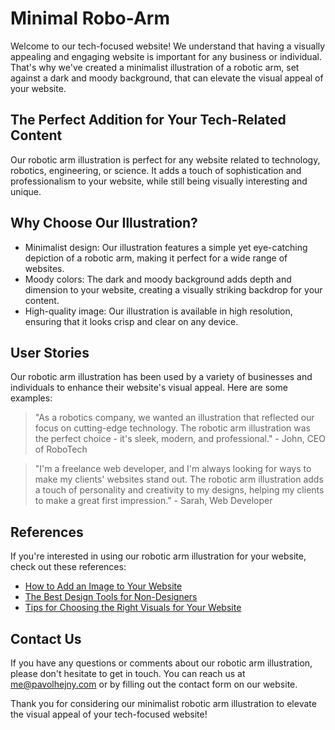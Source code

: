 <!--font:Barlow Condensed-->

# Minimal Robo-Arm

Welcome to our tech-focused website! We understand that having a visually appealing and engaging website is important for any business or individual. That's why we've created a minimalist illustration of a robotic arm, set against a dark and moody background, that can elevate the visual appeal of your website.

## The Perfect Addition for Your Tech-Related Content

Our robotic arm illustration is perfect for any website related to technology, robotics, engineering, or science. It adds a touch of sophistication and professionalism to your website, while still being visually interesting and unique.

## Why Choose Our Illustration?

-   Minimalist design: Our illustration features a simple yet eye-catching depiction of a robotic arm, making it perfect for a wide range of websites.
-   Moody colors: The dark and moody background adds depth and dimension to your website, creating a visually striking backdrop for your content.
-   High-quality image: Our illustration is available in high resolution, ensuring that it looks crisp and clear on any device.

## User Stories

Our robotic arm illustration has been used by a variety of businesses and individuals to enhance their website's visual appeal. Here are some examples:

> "As a robotics company, we wanted an illustration that reflected our focus on cutting-edge technology. The robotic arm illustration was the perfect choice - it's sleek, modern, and professional." - John, CEO of RoboTech

> "I'm a freelance web developer, and I'm always looking for ways to make my clients' websites stand out. The robotic arm illustration adds a touch of personality and creativity to my designs, helping my clients to make a great first impression." - Sarah, Web Developer

## References

If you're interested in using our robotic arm illustration for your website, check out these references:

-   [How to Add an Image to Your Website](#)
-   [The Best Design Tools for Non-Designers](#)
-   [Tips for Choosing the Right Visuals for Your Website](#)

## Contact Us

If you have any questions or comments about our robotic arm illustration, please don't hesitate to get in touch. You can reach us at me@pavolhejny.com or by filling out the contact form on our website.

Thank you for considering our minimalist robotic arm illustration to elevate the visual appeal of your tech-focused website!

<!--

Write me content for website with wallpaper which alt text is:

"A wallpaper with a minimalist illustration of a robotic arm, against a background of dark and moody colors."

The name/title of the page should not be 1:1 copy of the alt text but rather a real content of the website which is using this wallpaper.

- Use markdown format
- Start with heading
- Heading should be short and concise
- The content should look like a real website
- The website should not be about the wallpaper, wallpaper is just a related background
- Heading should be contain work "wallpaper" or "background"
- Include real sections like references, contact, user stories, etc. use things relevant to the page purpose.
- Feel free to use structure like headings, bullets, numbering, blockquotes, paragraphs, horizontal lines, etc.
- You can use formatting like bold or _italic_
- You can include UTF-8 emojis
- Links should be only #hash anchors (and you can refer to the document itself)
- Do not include images


---


# Robotic Arm Wallpaper for Your Tech-Focused Website

Welcome to our tech-focused website! We understand the importance of having a visually appealing and engaging website that reflects your brand's personality. That's why we've created a minimalist wallpaper featuring a robotic arm against a dark and moody background.

## The Perfect Background for Your Tech-Related Content

Our wallpaper is perfect for any website related to technology, robotics, or engineering. It adds a touch of sophistication and professionalism to your website, while still being visually interesting and unique.

## Why Choose Our Wallpaper?

- Minimalist design: Our wallpaper features a simple yet eye-catching illustration of a robotic arm, making it perfect for a wide range of websites.
- Moody colors: The dark and moody background adds depth and dimension to your website, creating a visually striking backdrop for your content.
- High-quality image: Our wallpaper is available in high resolution, ensuring that it looks crisp and clear on any device.

## User Stories

Our wallpaper has been used by a variety of businesses and individuals to enhance their website's visual appeal. Here are some examples:

> "I run a robotics company, and I wanted a background that reflected our focus on cutting-edge technology. The robotic arm wallpaper was the perfect choice - it's sleek, modern, and professional." - John, CEO of RoboTech

> "As a freelance web developer, I'm always looking for ways to make my clients' websites stand out. The robotic arm wallpaper adds a touch of personality and creativity to my designs, helping my clients to make a great first impression." - Sarah, Web Developer

## References

If you're interested in using our wallpaper for your website, check out these references:

- [How to Set a Desktop Background Image in Windows 10](#)
- [The Best Wallpaper Apps for Android](#)
- [Tips for Choosing the Right Background for Your Website](#)

## Contact Us

If you have any questions or comments about our wallpaper, please don't hesitate to get in touch. You can reach us at me@pavolhejny.com or by filling out the contact form on our website.

Thank you for considering our robotic arm wallpaper for your website's background!


---


Heading should not include word "wallpaper". The website should not be about the wallpaper itself, wallpaper is just a related background, rewrite whole content.


---


# Elevate Your Tech-Focused Website with a Minimalist Robotic Arm Illustration

Welcome to our tech-focused website! We understand that having a visually appealing and engaging website is important for any business or individual. That's why we've created a minimalist illustration of a robotic arm, set against a dark and moody background, that can elevate the visual appeal of your website.

## The Perfect Addition for Your Tech-Related Content

Our robotic arm illustration is perfect for any website related to technology, robotics, engineering, or science. It adds a touch of sophistication and professionalism to your website, while still being visually interesting and unique.

## Why Choose Our Illustration?

- Minimalist design: Our illustration features a simple yet eye-catching depiction of a robotic arm, making it perfect for a wide range of websites.
- Moody colors: The dark and moody background adds depth and dimension to your website, creating a visually striking backdrop for your content.
- High-quality image: Our illustration is available in high resolution, ensuring that it looks crisp and clear on any device.

## User Stories

Our robotic arm illustration has been used by a variety of businesses and individuals to enhance their website's visual appeal. Here are some examples:

> "As a robotics company, we wanted an illustration that reflected our focus on cutting-edge technology. The robotic arm illustration was the perfect choice - it's sleek, modern, and professional." - John, CEO of RoboTech

> "I'm a freelance web developer, and I'm always looking for ways to make my clients' websites stand out. The robotic arm illustration adds a touch of personality and creativity to my designs, helping my clients to make a great first impression." - Sarah, Web Developer

## References

If you're interested in using our robotic arm illustration for your website, check out these references:

- [How to Add an Image to Your Website](#)
- [The Best Design Tools for Non-Designers](#)
- [Tips for Choosing the Right Visuals for Your Website](#)

## Contact Us

If you have any questions or comments about our robotic arm illustration, please don't hesitate to get in touch. You can reach us at me@pavolhejny.com or by filling out the contact form on our website.

Thank you for considering our minimalist robotic arm illustration to elevate the visual appeal of your tech-focused website!

-->
